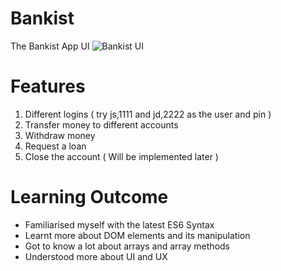 # Bankist
The Bankist App UI
<img src = "BankistUI.png" alt = "Bankist UI">

# Features 
1. Different logins ( try js,1111 and jd,2222 as the user and pin )
2. Transfer money to different accounts
3. Withdraw money
4. Request a loan
5. Close the account ( Will be implemented later )

# Learning Outcome
* Familiarised myself with the latest ES6 Syntax
* Learnt more about DOM elements and its manipulation
* Got to know a lot about arrays and array methods
* Understood more about UI and UX
